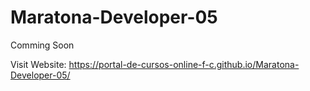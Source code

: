 # Maratona-Developer-05
Comming Soon


Visit Website: https://portal-de-cursos-online-f-c.github.io/Maratona-Developer-05/
